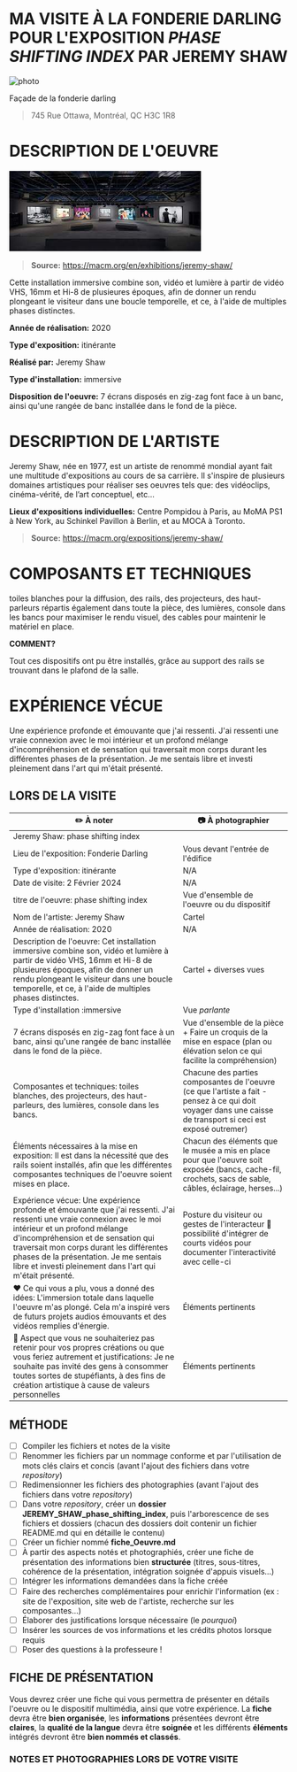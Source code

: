 # MA VISITE À LA FONDERIE DARLING POUR L'EXPOSITION *PHASE SHIFTING INDEX* PAR JEREMY SHAW


![photo](media/jeremy_shaw_facade.JPG)

Façade de la fonderie darling

> 745 Rue Ottawa, Montréal, QC H3C 1R8

# DESCRIPTION DE L'OEUVRE

![photo](media/jeremy_shaw_exposition.JPG)

> **Source:** <https://macm.org/en/exhibitions/jeremy-shaw/>

Cette installation immersive combine son, vidéo et lumière à partir de vidéo VHS, 16mm et Hi-8 de plusieures époques, afin de donner un rendu plongeant le visiteur dans une boucle temporelle, et ce, à l'aide de multiples phases distinctes.

**Année de réalisation:** 2020 

**Type d'exposition:** itinérante

**Réalisé par:** Jeremy Shaw

**Type d'installation:** immersive

**Disposition de l'oeuvre:** 7 écrans disposés en zig-zag font face à un banc, ainsi qu'une rangée de banc installée dans le fond de la pièce.

# DESCRIPTION DE L'ARTISTE

Jeremy Shaw, née en 1977, est un artiste de renommé mondial ayant fait une multitude d'expositions au cours de sa carrière. Il s'inspire de plusieurs domaines artistiques pour réaliser ses oeuvres tels que: des vidéoclips, cinéma-vérité, de l’art conceptuel, etc...

**Lieux d'expositions individuelles:** Centre Pompidou à Paris, au MoMA PS1 à New York, au Schinkel Pavillon à Berlin, et au MOCA à Toronto.

> **Source:** <https://macm.org/expositions/jeremy-shaw/>

# COMPOSANTS ET TECHNIQUES

toiles blanches pour la diffusion, des rails, des projecteurs, des haut-parleurs répartis également dans toute la pièce, des lumières, console dans les bancs pour maximiser le rendu visuel, des cables pour maintenir le matériel en place. 

**COMMENT?**

Tout ces dispositifs ont pu être installés, grâce au support des rails se trouvant dans le plafond de la salle.

# EXPÉRIENCE VÉCUE

Une expérience profonde et émouvante que j'ai ressenti. J'ai ressenti une vraie connexion avec le moi intérieur et un profond mélange d'incompréhension et de sensation qui traversait mon corps durant les différentes phases de la présentation. Je me sentais libre et investi pleinement dans l'art qui m'était présenté.

## LORS DE LA VISITE

      
|:pencil2: À noter  | :camera: À photographier | 
| ---     | ---             | 
| Jeremy Shaw: phase shifting index  | 
| Lieu de l'exposition: Fonderie Darling  | Vous devant l'entrée de l'édifice| 
| Type d'exposition: itinérante   | N/A | 
| Date de visite: 2 Février 2024 | N/A           | 
| titre de l'oeuvre: phase shifting index  | Vue d'ensemble de l'oeuvre ou du dispositif  | 
| Nom de l'artiste: Jeremy Shaw    | Cartel         | 
| Année de réalisation: 2020     |   N/A        | 
| Description de l'oeuvre: Cet installation immersive combine son, vidéo et lumière à partir de vidéo VHS, 16mm et Hi-8 de plusieures époques, afin de donner un rendu plongeant le visiteur dans une boucle temporelle, et ce, à l'aide de multiples phases distinctes. | Cartel + diverses vues          | 
| Type d'installation :immersive| Vue *parlante*             | 
| 7 écrans disposés en zig-zag font face à un banc, ainsi qu'une rangée de banc installée dans le fond de la pièce. | Vue d'ensemble de la pièce + Faire un croquis de la mise en espace (plan ou élévation selon ce qui facilite la compréhension)        | 
| Composantes et techniques: toiles blanches, des projecteurs, des haut-parleurs, des lumières, console dans les bancs.    | Chacune des parties composantes de l'oeuvre (ce que l'artiste a fait - pensez à ce qui doit voyager dans une caisse de transport si ceci est exposé outremer)| 
| Éléments nécessaires à la mise en exposition: Il est dans la nécessité que des rails soient installés, afin que les différentes composantes techniques de l'oeuvre soient mises en place.    | Chacun des éléments que le musée a mis en place pour que l'oeuvre soit exposée (bancs, cache-fil, crochets, sacs de sable, câbles, éclairage, herses...)            | 
| Expérience vécue: Une expérience profonde et émouvante que j'ai ressenti. J'ai ressenti une vraie connexion avec le moi intérieur et un profond mélange d'incompréhension et de sensation qui traversait mon corps durant les différentes phases de la présentation. Je me sentais libre et investi pleinement dans l'art qui m'était présenté.    | Posture du visiteur ou gestes de l'interacteur :movie_camera: possibilité d'intégrer de courts vidéos pour documenter l'interactivité avec celle-ci        | 
| :heart: Ce qui vous a plu, vous a donné des idées: L'immersion totale dans laquelle l'oeuvre m'as plongé. Cela m'a inspiré vers de futurs projets audios émouvants et des vidéos remplies d'énergie.   | Éléments pertinents       | 
| :thinking: Aspect que vous ne souhaiteriez pas retenir pour vos propres créations ou que vous feriez autrement et justifications: Je ne souhaite pas invité des gens à consommer toutes sortes de stupéfiants, à des fins de création artistique à cause de valeurs personnelles    | Éléments pertinents      | 

## MÉTHODE
- [ ] Compiler les fichiers et notes de la visite 
- [ ] Renommer les fichiers par un nommage conforme et par l'utilisation de mots clés clairs et concis (avant l'ajout des fichiers dans votre *repository*)
- [ ] Redimensionner les fichiers des photographies (avant l'ajout des fichiers dans votre *repository*)
- [ ] Dans votre *repository*, créer un **dossier JEREMY_SHAW_phase_shifting_index**, puis l'arborescence de ses fichiers et dossiers (chacun des dossiers doit contenir un fichier README.md qui en détaille le contenu)
- [ ] Créer un fichier nommé **fiche_Oeuvre.md**
- [ ] À partir des aspects notés et photographiés, créer une fiche de présentation des informations bien **structurée** (titres, sous-titres, cohérence de la présentation, intégration soignée d'appuis visuels...)
- [ ] Intégrer les informations demandées dans la fiche créée
- [ ] Faire des recherches complémentaires pour enrichir l'information (ex : site de l'exposition, site web de l'artiste, recherche sur les composantes...)
- [ ] Élaborer des justifications lorsque nécessaire (le *pourquoi*)
- [ ] Insérer les sources de vos informations et les crédits photos lorsque requis
- [ ] Poser des questions à la professeure !

## FICHE DE PRÉSENTATION
Vous devrez créer une fiche qui vous permettra de présenter en détails l'oeuvre ou le dispositif multimédia, ainsi que votre expérience. La **fiche** devra être **bien organisée**, les **informations** présentées devront être **claires**, la **qualité de la langue** devra être **soignée** et les différents **éléments** intégrés devront être **bien nommés et classés**.

### NOTES ET PHOTOGRAPHIES LORS DE VOTRE VISITE

